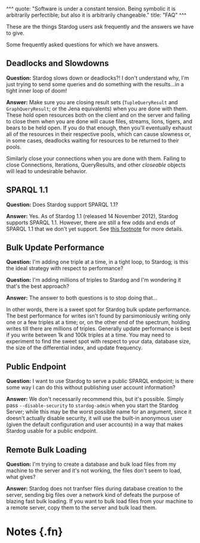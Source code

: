 ^^^
quote: "Software is under a constant tension. Being symbolic it is arbitrarily perfectible; but also it is arbitrarily changeable."
title: "FAQ"
^^^

These are the things Stardog users ask frequently and the answers we
have to give.

Some frequently asked questions for which we have answers.

Deadlocks and Slowdowns
-----------------------

**Question:** Stardog slows down or deadlocks?! I don't understand why,
I'm just trying to send some queries and do something with the
results...in a tight inner loop of doom!

**Answer:** Make sure you are closing result sets (`TupleQueryResult`
and `GraphQueryResult`; or the Jena equivalents) when you are done with
them. These hold open resources both on the client and on the server and
failing to close them when you are done will cause files, streams,
lions, tigers, and bears to be held open. If you do that enough, then
you'll eventually exhaust all of the resources in their respective
pools, which can cause slowness or, in some cases, deadlocks waiting for
resources to be returned to their pools.

Similarly close your connections when you are done with them. Failing to
close Connections, Iterations, QueryResults, and other *closeable*
objects will lead to undesirable behavior.

SPARQL 1.1
----------

**Question:** Does Stardog support SPARQL 1.1?

**Answer:** Yes. As of Stardog 1.1 (released 14 November 2012), Stardog
supports SPARQL 1.1. However, there are still a few odds and ends of
SPARQL 1.1 that we don't yet support. See [this footnote](../#note-1)
for more details.

Bulk Update Performance
-----------------------

**Question:** I'm adding one triple at a time, in a tight loop, to
Stardog; is this the ideal strategy with respect to performance?

**Question:** I'm adding millions of triples to Stardog and I'm
wondering it that's the best approach?

**Answer:** The answer to both questions is to stop doing that...

In other words, there is a sweet spot for Stardog bulk update
performance. The best performance for writes isn't found by
parsimoniously writing only one or a few triples at a time; or, on the
other end of the spectrum, holding writes till there are millions of
triples. Generally update performance is best if you write between 1k
and 100k triples at a time. You may need to experiment to find the sweet
spot with respect to your data, database size, the size of the
differential index, and update frequency.

Public Endpoint
---------------

**Question:** I want to use Stardog to serve a public SPARQL endpoint;
is there some way I can do this without publishing user account
information?

**Answer:** We don't necessarily recommend this, but it's possible.
Simply pass `--disable-security` to `stardog-admin` when you start the
Stardog Server; while this may be the worst possible name for an
argument, since it doesn't actually disable security, it will use the
built-in anonymous user (given the default configuration and user
accounts) in a way that makes Stardog usable for a public endpoint.

Remote Bulk Loading
-------------------

**Question:** I'm trying to create a database and bulk load files from
my machine to the server and it's not working, the files don't seem to
load, what gives?

**Answer:** Stardog does not tranfser files during database creation to
the server, sending big files over a network kind of defeats the purpose
of blazing fast bulk loading. If you want to bulk load files from your
machine to a remote server, copy them to the server and bulk load them.

Notes {.fn}
=====
